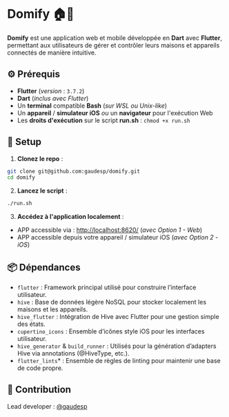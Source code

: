 # Domify 🏠🔌
**Domify** est une application web et mobile développée en **Dart** avec **Flutter**, permettant aux utilisateurs de gérer et contrôler leurs maisons et appareils connectés de manière intuitive.

## ⚙️ Prérequis
- **Flutter** (*version* : `3.7.2`)
- **Dart** (*inclus avec Flutter*)
- Un **terminal** compatible **Bash** (*sur WSL ou Unix-like*)
- Un **appareil** / **simulateur iOS** *ou* un **navigateur** pour l'exécution Web
- Les **droits d'exécution** sur le script **run.sh** : `chmod +x run.sh`

## 🚀 Setup
1. **Clonez le repo** :  
```bash
git clone git@github.com:gaudesp/domify.git
cd domify
```

2. **Lancez le script** :
```bash
./run.sh
```

3. **Accédez à l'application localement** :
- APP accessible via : [http://localhost:8620/](http://localhost:8620/) (*avec Option 1 - Web*)
- APP accessible depuis votre appareil / simulateur iOS (*avec Option 2 - iOS*)

## 📦 Dépendances
- `flutter` : Framework principal utilisé pour construire l’interface utilisateur.
- `hive` : Base de données légère NoSQL pour stocker localement les maisons et les appareils.
- `hive_flutter` : Intégration de Hive avec Flutter pour une gestion simple des états.
- `cupertino_icons` : Ensemble d’icônes style iOS pour les interfaces utilisateur.
- `hive_generator` & `build_runner` : Utilisés pour la génération d’adapters Hive via annotations (@HiveType, etc.).
- `flutter_lints`* : Ensemble de règles de linting pour maintenir une base de code propre.

## 🤝 Contribution
Lead developer : [@gaudesp](https://github.com/gaudesp)
